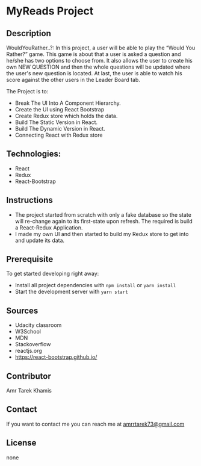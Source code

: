 # MyReads Project

## Description
WouldYouRather..?: In this project, a user will be able to play the “Would You Rather?” game. This game is about that a user is asked a question and he/she has two options to choose from.
It also allows the user to create his own NEW QUESTION and then the whole questions will be updated where the user's new question is located.
At last, the user is able to watch his score against the other users in the Leader Board tab.

The Project is to:
* Break The UI Into A Component Hierarchy.
* Create the UI using React Bootstrap 
* Create Redux store which holds the data.
* Build The Static Version in React.
* Build The Dynamic Version in React.
* Connecting React with Redux store

## Technologies:
* React
* Redux
* React-Bootstrap


## Instructions
* The project started from scratch with only a fake database so the state will re-change again to its first-state upon refresh. The required is build a React-Redux Application. 
* I made my own UI and then started to build my Redux store to get into and update its data. 

## Prerequisite
To get started developing right away:

* Install all project dependencies with `npm install` or `yarn install`
* Start the development server with `yarn start`

## Sources
 * Udacity classroom 
 * W3School
 * MDN
 * Stackoverflow
 * reactjs.org
 * https://react-bootstrap.github.io/

## Contributor
Amr Tarek Khamis

## Contact
If you want to contact me you can reach me at <amrrtarek73@gmail.com>

## License
none